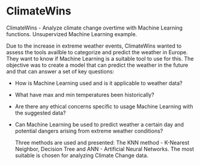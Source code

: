 # ClimateWins
ClimateWins - Analyze climate change overtime with Machine Learning functions. Unsupervized Machine Learning example.

Due to the increase in extreme weather events, ClimateWins wanted to assess the tools availble to categorize and predict the weather in Europe. They want to know if Machine Learning is a suitable tool to use for this. The objective was to create a model that can predict the weather in the future and that can answer a set of key questions:

- How is Machine Learning used and is it applicable to weather data?
- What have max and min temperatures been historically?
- Are there any ethical concerns specific to usage Machine Learning with the suggested data?
- Can Machine Learning be used to predict weather a certain day and potential dangers arising from extreme weather conditions?

  Three methods are used and presented: The KNN method - K-Nearest Neighbor, Decision Tree and ANN - Artificial Neural Networks. The most suitable is chosen for analyzing Climate Change data. 


